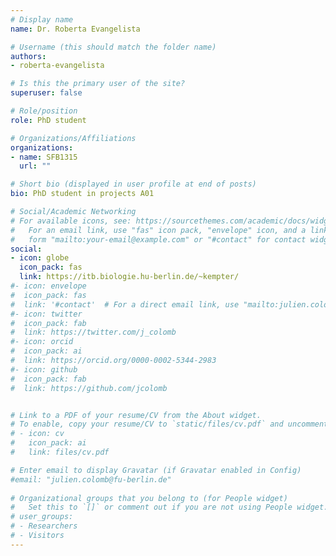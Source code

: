 ```yaml
---
# Display name
name: Dr. Roberta Evangelista

# Username (this should match the folder name)
authors:
- roberta-evangelista

# Is this the primary user of the site?
superuser: false

# Role/position
role: PhD student

# Organizations/Affiliations
organizations:
- name: SFB1315
  url: ""

# Short bio (displayed in user profile at end of posts)
bio: PhD student in projects A01

# Social/Academic Networking
# For available icons, see: https://sourcethemes.com/academic/docs/widgets/#icons
#   For an email link, use "fas" icon pack, "envelope" icon, and a link in the
#   form "mailto:your-email@example.com" or "#contact" for contact widget.
social:
- icon: globe
  icon_pack: fas
  link: https://itb.biologie.hu-berlin.de/~kempter/
#- icon: envelope
#  icon_pack: fas
#  link: '#contact'  # For a direct email link, use "mailto:julien.colomb@fu-berlin.de".
#- icon: twitter
#  icon_pack: fab
#  link: https://twitter.com/j_colomb
#- icon: orcid
#  icon_pack: ai
#  link: https://orcid.org/0000-0002-5344-2983
#- icon: github
#  icon_pack: fab
#  link: https://github.com/jcolomb


# Link to a PDF of your resume/CV from the About widget.
# To enable, copy your resume/CV to `static/files/cv.pdf` and uncomment the lines below.  
# - icon: cv
#   icon_pack: ai
#   link: files/cv.pdf

# Enter email to display Gravatar (if Gravatar enabled in Config)
#email: "julien.colomb@fu-berlin.de"
  
# Organizational groups that you belong to (for People widget)
#   Set this to `[]` or comment out if you are not using People widget.  
# user_groups:
# - Researchers
# - Visitors
---
```



